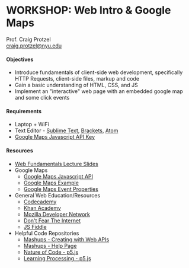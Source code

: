 WORKSHOP: Web Intro & Google Maps
=================================

Prof. Craig Protzel  
craig.protzel@nyu.edu

#### Objectives
* Introduce fundamentals of client-side web development, specifically HTTP Requests, client-side files, markup and code
* Gain a basic understanding of HTML, CSS, and JS
* Implement an "interactive" web page with an embedded google map and some click events

#### Requirements
* Laptop + WiFi
* Text Editor - [Sublime Text](http://www.sublimetext.com/), [Brackets](http://brackets.io/), [Atom](https://atom.io/)
* [Google Maps Javascript API Key](https://developers.google.com/maps/documentation/javascript/)

#### Resources
* [Web Fundamentals Lecture Slides](https://dl.dropboxusercontent.com/u/9648298/CommLab_Spring2016_Web_upload.pdf)
* Google Maps
  * [Google Maps Javascript API](https://developers.google.com/maps/documentation/javascript/tutorial#Audience)
  * [Google Maps Example](https://developers.google.com/maps/documentation/javascript/tutorial)
  * [Google Maps Event Properties](https://developers.google.com/maps/documentation/javascript/examples/event-properties)
* General Web Education/Resources
	* [Codecademy](https://www.codecademy.com/)
	* [Khan Academy](https://www.khanacademy.org/)
	* [Mozilla Developer Network](https://developer.mozilla.org/en-US/docs/Web)
	* [Don't Fear The Internet](http://www.dontfeartheinternet.com/)
	*	[JS Fiddle](https://jsfiddle.net/)
* Helpful Code Repositories
	* [Mashups - Creating with Web APIs](https://github.com/craigprotzel/Mashups)
	* [Mashups - Help Page](https://github.com/craigprotzel/Mashups/tree/master/__HELP)
	* [Nature of Code - p5.js](https://github.com/shiffman/The-Nature-of-Code-Examples-p5.js)
	* [Learning Processing - p5.js](https://github.com/shiffman/LearningProcessing-p5.js)